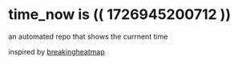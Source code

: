 # time_now is (( 1726945200712 ))

an automated repo that shows the currnent time

inspired by [breakingheatmap](https://github.com/breakingheatmap/breakingheatmap)
